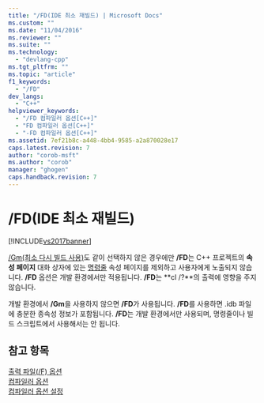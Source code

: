 ```yaml
---
title: "/FD(IDE 최소 재빌드) | Microsoft Docs"
ms.custom: ""
ms.date: "11/04/2016"
ms.reviewer: ""
ms.suite: ""
ms.technology: 
  - "devlang-cpp"
ms.tgt_pltfrm: ""
ms.topic: "article"
f1_keywords: 
  - "/FD"
dev_langs: 
  - "C++"
helpviewer_keywords: 
  - "/FD 컴파일러 옵션[C++]"
  - "FD 컴파일러 옵션[C++]"
  - "-FD 컴파일러 옵션[C++]"
ms.assetid: 7ef21b8c-a448-4bb4-9585-a2a870028e17
caps.latest.revision: 7
author: "corob-msft"
ms.author: "corob"
manager: "ghogen"
caps.handback.revision: 7
---
```

# /FD(IDE 최소 재빌드)
[!INCLUDE[vs2017banner](../../assembler/inline/includes/vs2017banner.md)]

[\/Gm\(최소 다시 빌드 사용\)](../../build/reference/gm-enable-minimal-rebuild.md)도 같이 선택하지 않은 경우에만 **\/FD**는 C\+\+ 프로젝트의 **속성 페이지** 대화 상자에 있는 [명령줄](../../ide/command-line-property-pages.md) 속성 페이지를 제외하고 사용자에게 노출되지 않습니다.  **\/FD** 옵션은 개발 환경에서만 적용됩니다.  **\/FD**는 **cl \/?**의 출력에 영향을 주지 않습니다.  
  
 개발 환경에서 **\/Gm**을 사용하지 않으면 **\/FD**가 사용됩니다.  **\/FD**를 사용하면 .idb 파일에 충분한 종속성 정보가 포함됩니다.  **\/FD**는 개발 환경에서만 사용되며, 명령줄이나 빌드 스크립트에서 사용해서는 안 됩니다.  
  
## 참고 항목  
 [출력 파일\(\/F\) 옵션](../../build/reference/output-file-f-options.md)   
 [컴파일러 옵션](../../build/reference/compiler-options.md)   
 [컴파일러 옵션 설정](../../build/reference/setting-compiler-options.md)